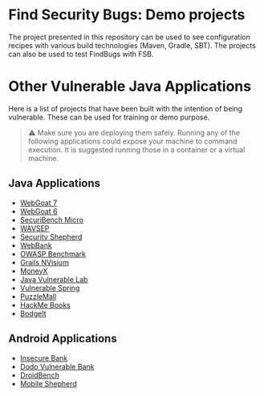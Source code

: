 
# Find Security Bugs: Demo projects 

The project presented in this repository can be used to see configuration recipes with various build technologies (Maven, Gradle, SBT). The projects can also be used to test FindBugs with FSB.

# Other Vulnerable Java Applications

Here is a list of projects that have been built with the intention of being vulnerable. These can be used for training or demo purpose.

> :warning: Make sure you are deploying them safely. Running any of the following applications could expose your machine to command execution. It is suggested running those in a container or a virtual machine.

## Java Applications

 - [WebGoat 7](https://github.com/WebGoat/WebGoat)
 - [WebGoat 6](https://github.com/WebGoat/WebGoat-Legacy)
 - [SecuriBench Micro](https://github.com/too4words/securibench-micro)
 - [WAVSEP](https://github.com/sectooladdict/wavsep)
 - [Security Shepherd](https://www.owasp.org/index.php/OWASP_Security_Shepherd)
 - [WebBank](https://github.com/pentestingforfunandprofit/webbank)
 - [OWASP Benchmark](https://www.owasp.org/index.php/Benchmark)
 - [Grails NVisium](https://github.com/nVisium/grails-nV)
 - [MoneyX](https://github.com/nVisium/MoneyX)
 - [Java Vulnerable Lab](https://github.com/CSPF-Founder/JavaVulnerableLab)
 - [Vulnerable Spring](https://github.com/CSPF-Founder/VulnerableSpring)
 - [PuzzleMall](https://code.google.com/archive/p/puzzlemall/)
 - [HackMe Books](http://www.mcafee.com/us/downloads/free-tools/hacmebooks.aspx)
 - [BodgeIt](https://github.com/psiinon/bodgeit)

## Android Applications

 - [Insecure Bank](https://github.com/dineshshetty/Android-InsecureBankv2)
 - [Dodo Vulnerable Bank](https://github.com/CSPF-Founder/DodoVulnerableBank)
 - [DroidBench](https://github.com/secure-software-engineering/DroidBench)
 - [Mobile Shepherd](https://github.com/OWASP/SecurityShepherd/tree/dev/MobileShepherd)
